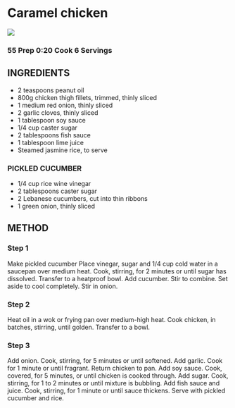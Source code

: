 # Caramel chicken
![](http://img.taste.com.au/pWqZhxSD/w720-h480-cfill-q80/taste/2016/11/caramel-chicken-85850-1.jpeg)
### 55 Prep 0:20 Cook 6 Servings
## INGREDIENTS
* 2 teaspoons peanut oil
* 800g chicken thigh fillets, trimmed, thinly sliced
* 1 medium red onion, thinly sliced
* 2 garlic cloves, thinly sliced
* 1 tablespoon soy sauce
* 1/4 cup caster sugar
* 2 tablespoons fish sauce
* 1 tablespoon lime juice
* Steamed jasmine rice, to serve
### PICKLED CUCUMBER
* 1/4 cup rice wine vinegar
* 2 tablespoons caster sugar
* 2 Lebanese cucumbers, cut into thin ribbons
* 1 green onion, thinly sliced
## METHOD
### Step 1
Make pickled cucumber Place vinegar, sugar and 1/4 cup cold water in a saucepan over medium heat. Cook, stirring, for 2 minutes or until sugar has dissolved. Transfer to a heatproof bowl. Add cucumber. Stir to combine. Set aside to cool completely. Stir in onion.
### Step 2
Heat oil in a wok or frying pan over medium-high heat. Cook chicken, in batches, stirring, until golden. Transfer to a bowl.
### Step 3
Add onion. Cook, stirring, for 5 minutes or until softened. Add garlic. Cook for 1 minute or until fragrant. Return chicken to pan. Add soy sauce. Cook, covered, for 5 minutes, or until chicken is cooked through. Add sugar. Cook, stirring, for 1 to 2 minutes or until mixture is bubbling. Add fish sauce and juice. Cook, stirring, for 1 minute or until sauce thickens. Serve with pickled cucumber and rice.
